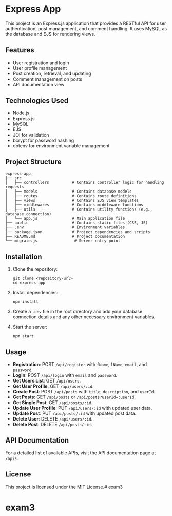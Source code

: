 # Express App

This project is an Express.js application that provides a RESTful API for user authentication, post management, and comment handling. It uses MySQL as the database and EJS for rendering views.

## Features

- User registration and login
- User profile management
- Post creation, retrieval, and updating
- Comment management on posts
- API documentation view

## Technologies Used

- Node.js
- Express.js
- MySQL
- EJS
- JOI for validation
- bcrypt for password hashing
- dotenv for environment variable management

## Project Structure

```
express-app
├── src
│   ├── controllers          # Contains controller logic for handling requests
│   ├── models               # Contains database models
│   ├── routes               # Contains route definitions
│   ├── views                # Contains EJS view templates
│   ├── middlewares          # Contains middleware functions
│   ├── utils                # Contains utility functions (e.g., database connection)
│   └── app.js               # Main application file
├── public                   # Contains static files (CSS, JS)
├── .env                     # Environment variables
├── package.json             # Project dependencies and scripts
├── README.md                # Project documentation
└── migrate.js                # Server entry point
```

## Installation

1. Clone the repository:
   ```
   git clone <repository-url>
   cd express-app
   ```

2. Install dependencies:
   ```
   npm install
   ```

3. Create a `.env` file in the root directory and add your database connection details and any other necessary environment variables.

4. Start the server:
   ```
   npm start
   ```

## Usage

- **Registration**: POST `/api/register` with `fName`, `lName`, `email`, and `password`.
- **Login**: POST `/api/login` with `email` and `password`.
- **Get Users List**: GET `/api/users`.
- **Get User Profile**: GET `/api/users/:id`.
- **Create Post**: POST `/api/posts` with `title`, `description`, and `userId`.
- **Get Posts**: GET `/api/posts` or `/api/posts?userId=:userId`.
- **Get Single Post**: GET `/api/posts/:id`.
- **Update User Profile**: PUT `/api/users/:id` with updated user data.
- **Update Post**: PUT `/api/posts/:id` with updated post data.
- **Delete User**: DELETE `/api/users/:id`.
- **Delete Post**: DELETE `/api/posts/:id`.

## API Documentation

For a detailed list of available APIs, visit the API documentation page at `/apis`.

## License

This project is licensed under the MIT License.# exam3
# exam3
